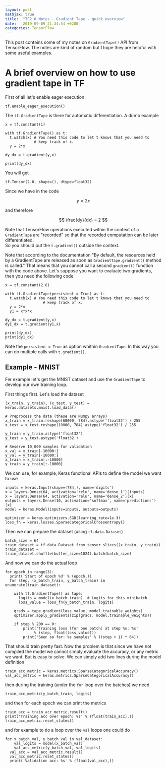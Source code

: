 ```yaml
---
layout: post
mathjax: true
title:  "TF2.0 Notes - Gradient Tape - quick overview"
date:   2019-09-09 21:34:54 +0200
categories: TensorFlow
---
```


This post contains some of my notes on ```GradientTape()``` API
from TensorFlow. The notes are kind of random but I hope they
are helpful with some useful examples.
<!--more-->

# A brief overview on how to use gradient tape in TF


First of all let's enable eager execution

    tf.enable_eager_execution()

The ```tf.GradientTape``` is there for automatic differentiation.
A dumb example

    x = tf.constant(1)

    with tf.GradientTape() as t:
      t.watch(x) # You need this code to let t knows that you need to
                 # keep track of x.
      y = 2*x

    dy_dx = t.gradient(y,x)

    print(dy_dx)

You will get

    tf.Tensor(2.0, shape=(), dtype=float32)

Since we have in the code

$$
y = 2x
$$

and therefore

$$
\frac{dy}{dx} = 2
$$

Note that TensorFlow operations executed within the context of a
```GradientTape``` are "recorded" so that the recorded computation can be later differentiated.  
So you should put the ```t.gradient()``` outside the context.

Note that according to the documentation "By default, the resources held by a GradientTape are
released as soon as ```GradientTape.gradient()``` method is called."
That means that you cannot call a second ```gradient()``` function with the code
above. Let's
suppose you want to evaluate two gradients, then you need the following code

    x = tf.constant(2.0)

    with tf.GradientTape(persistent = True) as t:
      t.watch(x) # You need this code to let t knows that you need to
                     # keep track of x.
      y = 2*x
      y1 = x*x*x

    dy_dx = t.gradient(y,x)
    dy1_dx = t.gradient(y1,x)

    print(dy_dx)
    print(dy1_dx)

Note the ```persistent = True``` as option whithin ```GradientTape```. In
this way you can do multiple calls with ```t.gradient()```.

## Example - MNIST

Fer example let's get the MNIST dataset and use the ```GradientTape``` to
develop our own training loop.

First things first. Let's load the dataset

    (x_train, y_train), (x_test, y_test) = keras.datasets.mnist.load_data()

    # Preprocess the data (these are Numpy arrays)
    x_train = x_train.reshape(60000, 784).astype('float32') / 255
    x_test = x_test.reshape(10000, 784).astype('float32') / 255

    y_train = y_train.astype('float32')
    y_test = y_test.astype('float32')

    # Reserve 10,000 samples for validation
    x_val = x_train[-10000:]
    y_val = y_train[-10000:]
    x_train = x_train[:-10000]
    y_train = y_train[:-10000]

We can use, for example, Keras functional APIs to define the model
we want to use

    inputs = keras.Input(shape=(784,), name='digits')
    x = layers.Dense(64, activation='relu', name='dense_1')(inputs)
    x = layers.Dense(64, activation='relu', name='dense_2')(x)
    outputs = layers.Dense(10, activation='softmax', name='predictions')(x)
    model = keras.Model(inputs=inputs, outputs=outputs)

    optimizer = keras.optimizers.SGD(learning_rate=1e-3)
    loss_fn = keras.losses.SparseCategoricalCrossentropy()

Then we can prepare the dataset (using ```tf.data.Dataset```)

    batch_size = 64
    train_dataset = tf.data.Dataset.from_tensor_slices((x_train, y_train))
    train_dataset = train_dataset.shuffle(buffer_size=1024).batch(batch_size)

And now we can do the actual loop

    for epoch in range(3):
      print('Start of epoch %d' % (epoch,))
      for step, (x_batch_train, y_batch_train) in enumerate(train_dataset):

        with tf.GradientTape() as tape:
          logits = model(x_batch_train)  # Logits for this minibatch
          loss_value = loss_fn(y_batch_train, logits)

        grads = tape.gradient(loss_value, model.trainable_weights)
        optimizer.apply_gradients(zip(grads, model.trainable_weights))

        if step % 200 == 0:
            print('Training loss (for one batch) at step %s: %s'
                 % (step, float(loss_value)))
            print('Seen so far: %s samples' % ((step + 1) * 64))

That should train pretty fast. Now the problem is that since
we have not compiled the model we cannot simply evaluate
the accuracy, or any metric we want. But is easy to solve.
We can simply add two lines during the model definition

    train_acc_metric = keras.metrics.SparseCategoricalAccuracy()
    val_acc_metric = keras.metrics.SparseCategoricalAccuracy()

then during the training (under the ```for``` loop over the batches)
we need

    train_acc_metric(y_batch_train, logits)

and then for each epoch we can print the metrics

    train_acc = train_acc_metric.result()
    print('Training acc over epoch: %s' % (float(train_acc),))
    train_acc_metric.reset_states()

and for example to do a loop over the ```val``` loops one could do

    for x_batch_val, y_batch_val in val_dataset:
        val_logits = model(x_batch_val)
        val_acc_metric(y_batch_val, val_logits)
      val_acc = val_acc_metric.result()
      val_acc_metric.reset_states()
      print('Validation acc: %s' % (float(val_acc),))
